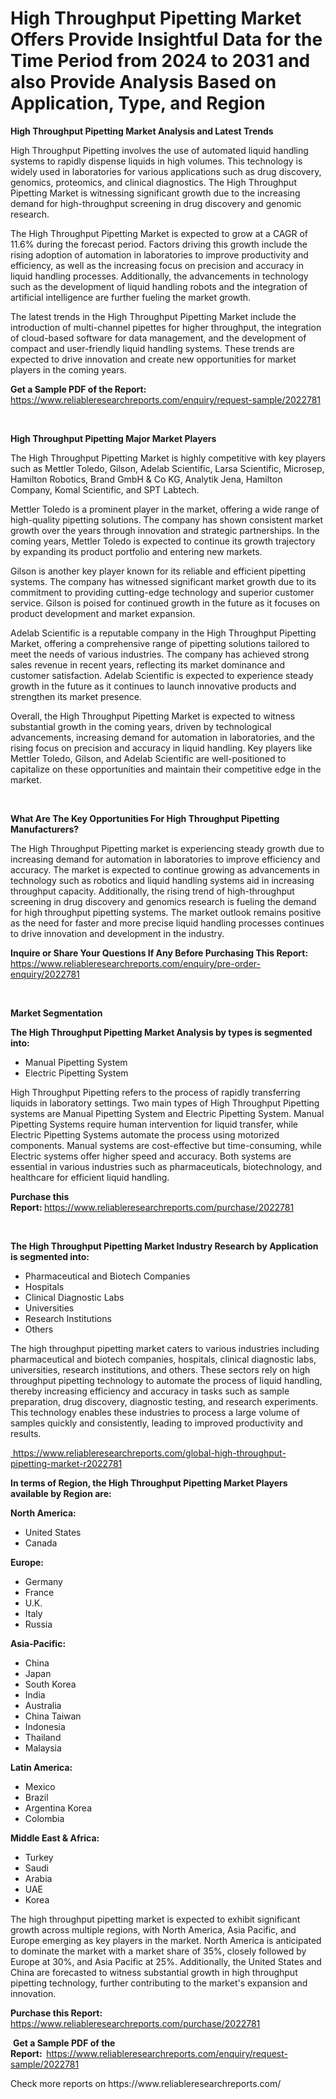 <p><h1>High Throughput Pipetting Market Offers Provide Insightful Data for the Time Period from 2024 to 2031 and also Provide Analysis Based on Application, Type, and Region</h1></p><p><strong>High Throughput Pipetting Market Analysis and Latest Trends</strong></p>
<p><p>High Throughput Pipetting involves the use of automated liquid handling systems to rapidly dispense liquids in high volumes. This technology is widely used in laboratories for various applications such as drug discovery, genomics, proteomics, and clinical diagnostics. The High Throughput Pipetting Market is witnessing significant growth due to the increasing demand for high-throughput screening in drug discovery and genomic research.</p><p>The High Throughput Pipetting Market is expected to grow at a CAGR of 11.6% during the forecast period. Factors driving this growth include the rising adoption of automation in laboratories to improve productivity and efficiency, as well as the increasing focus on precision and accuracy in liquid handling processes. Additionally, the advancements in technology such as the development of liquid handling robots and the integration of artificial intelligence are further fueling the market growth.</p><p>The latest trends in the High Throughput Pipetting Market include the introduction of multi-channel pipettes for higher throughput, the integration of cloud-based software for data management, and the development of compact and user-friendly liquid handling systems. These trends are expected to drive innovation and create new opportunities for market players in the coming years.</p></p>
<p><strong>Get a Sample PDF of the Report:&nbsp;</strong> <a href="https://www.reliableresearchreports.com/enquiry/request-sample/2022781">https://www.reliableresearchreports.com/enquiry/request-sample/2022781</a></p>
<p>&nbsp;</p>
<p><strong>High Throughput Pipetting Major Market Players</strong></p>
<p><p>The High Throughput Pipetting Market is highly competitive with key players such as Mettler Toledo, Gilson, Adelab Scientific, Larsa Scientific, Microsep, Hamilton Robotics, Brand GmbH & Co KG, Analytik Jena, Hamilton Company, Komal Scientific, and SPT Labtech.</p><p>Mettler Toledo is a prominent player in the market, offering a wide range of high-quality pipetting solutions. The company has shown consistent market growth over the years through innovation and strategic partnerships. In the coming years, Mettler Toledo is expected to continue its growth trajectory by expanding its product portfolio and entering new markets.</p><p>Gilson is another key player known for its reliable and efficient pipetting systems. The company has witnessed significant market growth due to its commitment to providing cutting-edge technology and superior customer service. Gilson is poised for continued growth in the future as it focuses on product development and market expansion.</p><p>Adelab Scientific is a reputable company in the High Throughput Pipetting Market, offering a comprehensive range of pipetting solutions tailored to meet the needs of various industries. The company has achieved strong sales revenue in recent years, reflecting its market dominance and customer satisfaction. Adelab Scientific is expected to experience steady growth in the future as it continues to launch innovative products and strengthen its market presence.</p><p>Overall, the High Throughput Pipetting Market is expected to witness substantial growth in the coming years, driven by technological advancements, increasing demand for automation in laboratories, and the rising focus on precision and accuracy in liquid handling. Key players like Mettler Toledo, Gilson, and Adelab Scientific are well-positioned to capitalize on these opportunities and maintain their competitive edge in the market.</p></p>
<p>&nbsp;</p>
<p><strong>What Are The Key Opportunities For High Throughput Pipetting Manufacturers?</strong></p>
<p><p>The High Throughput Pipetting market is experiencing steady growth due to increasing demand for automation in laboratories to improve efficiency and accuracy. The market is expected to continue growing as advancements in technology such as robotics and liquid handling systems aid in increasing throughput capacity. Additionally, the rising trend of high-throughput screening in drug discovery and genomics research is fueling the demand for high throughput pipetting systems. The market outlook remains positive as the need for faster and more precise liquid handling processes continues to drive innovation and development in the industry.</p></p>
<p><strong>Inquire or Share Your Questions If Any Before Purchasing This Report:</strong> <a href="https://www.reliableresearchreports.com/enquiry/pre-order-enquiry/2022781">https://www.reliableresearchreports.com/enquiry/pre-order-enquiry/2022781</a></p>
<p>&nbsp;</p>
<p><strong>Market Segmentation</strong></p>
<p><strong>The High Throughput Pipetting Market Analysis by types is segmented into:</strong></p>
<p><ul><li>Manual Pipetting System</li><li>Electric Pipetting System</li></ul></p>
<p><p>High Throughput Pipetting refers to the process of rapidly transferring liquids in laboratory settings. Two main types of High Throughput Pipetting systems are Manual Pipetting System and Electric Pipetting System. Manual Pipetting Systems require human intervention for liquid transfer, while Electric Pipetting Systems automate the process using motorized components. Manual systems are cost-effective but time-consuming, while Electric systems offer higher speed and accuracy. Both systems are essential in various industries such as pharmaceuticals, biotechnology, and healthcare for efficient liquid handling.</p></p>
<p><strong>Purchase this Report:&nbsp;</strong><a href="https://www.reliableresearchreports.com/purchase/2022781">https://www.reliableresearchreports.com/purchase/2022781</a></p>
<p>&nbsp;</p>
<p><strong>The High Throughput Pipetting Market Industry Research by Application is segmented into:</strong></p>
<p><ul><li>Pharmaceutical and Biotech Companies</li><li>Hospitals</li><li>Clinical Diagnostic Labs</li><li>Universities</li><li>Research Institutions</li><li>Others</li></ul></p>
<p><p>The high throughput pipetting market caters to various industries including pharmaceutical and biotech companies, hospitals, clinical diagnostic labs, universities, research institutions, and others. These sectors rely on high throughput pipetting technology to automate the process of liquid handling, thereby increasing efficiency and accuracy in tasks such as sample preparation, drug discovery, diagnostic testing, and research experiments. This technology enables these industries to process a large volume of samples quickly and consistently, leading to improved productivity and results.</p></p>
<p><a href="https://www.reliableresearchreports.com/global-high-throughput-pipetting-market-r2022781">&nbsp;https://www.reliableresearchreports.com/global-high-throughput-pipetting-market-r2022781</a></p>
<p><strong>In terms of Region, the High Throughput Pipetting Market Players available by Region are:</strong></p>
<p>
    <p> <strong> North America: </strong>
        <ul>
            <li>United States</li>
            <li>Canada</li>
        </ul>
        </p> 
    <p> <strong> Europe: </strong>
        <ul>
            <li>Germany</li>
            <li>France</li>
            <li>U.K.</li>
            <li>Italy</li>
            <li>Russia</li>
        </ul>
        </p> 
    <p> <strong> Asia-Pacific: </strong>
        <ul>
            <li>China</li>
            <li>Japan</li>
            <li>South Korea</li>
            <li>India</li>
            <li>Australia</li>
            <li>China Taiwan</li>
            <li>Indonesia</li>
            <li>Thailand</li>
            <li>Malaysia</li>
        </ul>
        </p> 
    <p> <strong> Latin America: </strong>
        <ul>
            <li>Mexico</li>
            <li>Brazil</li>
            <li>Argentina Korea</li>
            <li>Colombia</li>
        </ul>
        </p> 
    <p> <strong> Middle East & Africa: </strong>
        <ul>
            <li>Turkey</li>
            <li>Saudi</li>
            <li>Arabia</li>
            <li>UAE</li>
            <li>Korea</li>
        </ul>
    </p>
    </p>
<p><p>The high throughput pipetting market is expected to exhibit significant growth across multiple regions, with North America, Asia Pacific, and Europe emerging as key players in the market. North America is anticipated to dominate the market with a market share of 35%, closely followed by Europe at 30%, and Asia Pacific at 25%. Additionally, the United States and China are forecasted to witness substantial growth in high throughput pipetting technology, further contributing to the market's expansion and innovation.</p></p>
<p><strong>Purchase this Report: </strong><a href="https://www.reliableresearchreports.com/purchase/2022781">https://www.reliableresearchreports.com/purchase/2022781</a></p>
<p>&nbsp;<strong>Get a Sample PDF of the Report:&nbsp;&nbsp;</strong><a href="https://www.reliableresearchreports.com/enquiry/request-sample/2022781">https://www.reliableresearchreports.com/enquiry/request-sample/2022781</a></p>
<p><strong></strong></p>
<p>Check more reports on https://www.reliableresearchreports.com/</p>